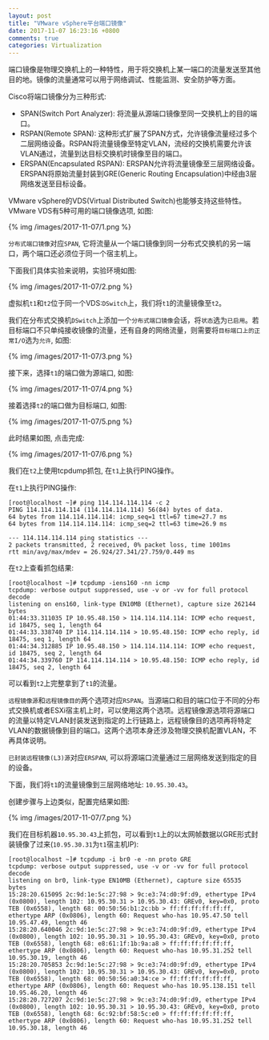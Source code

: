 ```yaml
---
layout: post
title: "VMware vSphere平台端口镜像"
date: 2017-11-07 16:23:16 +0800
comments: true
categories: Virtualization
---
```

端口镜像是物理交换机上的一种特性，用于将交换机上某一端口的流量发送至其他目的地。镜像的流量通常可以用于网络调试、性能监测、安全防护等方面。

Cisco将端口镜像分为三种形式:

* SPAN(Switch Port Analyzer): 将流量从源端口镜像至同一交换机上的目的端口。
* RSPAN(Remote SPAN): 这种形式扩展了SPAN方式，允许镜像流量经过多个二层网络设备。RSPAN将流量镜像至特定VLAN，流经的交换机需要允许该VLAN通过，流量到达目标交换机时镜像至目的端口。
* ERSPAN(Encapsulated RSPAN): ERSPAN允许将流量镜像至三层网络设备。ERSPAN将原始流量封装到GRE(Generic Routing Encapsulation)中经由3层网络发送至目标设备。

VMware vSphere的VDS(Virtual Distributed Switch)也能够支持这些特性。VMware VDS有5种可用的端口镜像选项, 如图:

{% img /images/2017-11-07/1.png %}

<!--more-->

`分布式端口镜像`对应`SPAN`, 它将流量从一个端口镜像到同一分布式交换机的另一端口，两个端口还必须位于同一个宿主机上。

下面我们具体实验来说明，实验环境如图:

{% img /images/2017-11-07/2.png %}

虚拟机`t1`和`t2`位于同一个VDS:`DSwitch`上，我们将`t1`的流量镜像至`t2`。

我们在分布式交换机`DSwitch`上添加一个`分布式端口镜像`会话，将`状态`选为`已启用`。若目标端口不只单纯接收镜像的流量，还有自身的网络流量，则需要将`目标端口上的正常I/O`选为`允许`, 如图:

{% img /images/2017-11-07/3.png %}

接下来，选择`t1`的端口做为源端口, 如图:

{% img /images/2017-11-07/4.png %}

接着选择`t2`的端口做为目标端口, 如图:

{% img /images/2017-11-07/5.png %}


此时结果如图, 点击完成:

{% img /images/2017-11-07/6.png %}


我们在`t2`上使用tcpdump抓包, 在`t1`上执行PING操作。

在`t1`上执行PING操作:
```plain
[root@localhost ~]# ping 114.114.114.114 -c 2
PING 114.114.114.114 (114.114.114.114) 56(84) bytes of data.
64 bytes from 114.114.114.114: icmp_seq=1 ttl=67 time=27.7 ms
64 bytes from 114.114.114.114: icmp_seq=2 ttl=63 time=26.9 ms

--- 114.114.114.114 ping statistics ---
2 packets transmitted, 2 received, 0% packet loss, time 1001ms
rtt min/avg/max/mdev = 26.924/27.341/27.759/0.449 ms
```
在`t2`上查看抓包结果:
```plain
[root@localhost ~]# tcpdump -iens160 -nn icmp
tcpdump: verbose output suppressed, use -v or -vv for full protocol decode
listening on ens160, link-type EN10MB (Ethernet), capture size 262144 bytes
01:44:33.311035 IP 10.95.48.150 > 114.114.114.114: ICMP echo request, id 18475, seq 1, length 64
01:44:33.338740 IP 114.114.114.114 > 10.95.48.150: ICMP echo reply, id 18475, seq 1, length 64
01:44:34.312885 IP 10.95.48.150 > 114.114.114.114: ICMP echo request, id 18475, seq 2, length 64
01:44:34.339760 IP 114.114.114.114 > 10.95.48.150: ICMP echo reply, id 18475, seq 2, length 64
```
可以看到`t2`上完整拿到了`t1`的流量。

`远程镜像源`和`远程镜像目的`两个选项对应`RSPAN`。当源端口和目的端口位于不同的分布式交换机或者ESXi宿主机上时，可以使用这两个选项。远程镜像源选项将源端口的流量以特定VLAN封装发送到指定的上行链路上，远程镜像目的选项再将特定VLAN的数据镜像到目的端口。这两个选项本身还涉及物理交换机配置VLAN，不再具体说明。

`已封装远程镜像(L3)源`对应`ERSPAN`, 可以将源端口流量通过三层网络发送到指定的目的设备。

下面，我们将`t1`的流量镜像到三层网络地址: `10.95.30.43`。

创建步骤与上边类似，配置完结果如图:

{% img /images/2017-11-07/7.png %}

我们在目标机器`10.95.30.43`上抓包，可以看到`t1`上的以太网帧数据以GRE形式封装镜像了过来(`10.95.30.31`为`t1`宿主机IP):
```plain
[root@localhost ~]# tcpdump -i br0 -e -nn proto GRE
tcpdump: verbose output suppressed, use -v or -vv for full protocol decode
listening on br0, link-type EN10MB (Ethernet), capture size 65535 bytes
15:28:20.615095 2c:9d:1e:5c:27:98 > 9c:e3:74:d0:9f:d9, ethertype IPv4 (0x0800), length 102: 10.95.30.31 > 10.95.30.43: GREv0, key=0x0, proto TEB (0x6558), length 68: 00:50:56:b1:2c:bb > ff:ff:ff:ff:ff:ff, ethertype ARP (0x0806), length 60: Request who-has 10.95.47.50 tell 10.95.47.49, length 46
15:28:20.640046 2c:9d:1e:5c:27:98 > 9c:e3:74:d0:9f:d9, ethertype IPv4 (0x0800), length 102: 10.95.30.31 > 10.95.30.43: GREv0, key=0x0, proto TEB (0x6558), length 68: e8:61:1f:1b:9a:a8 > ff:ff:ff:ff:ff:ff, ethertype ARP (0x0806), length 60: Request who-has 10.95.31.252 tell 10.95.30.19, length 46
15:28:20.705853 2c:9d:1e:5c:27:98 > 9c:e3:74:d0:9f:d9, ethertype IPv4 (0x0800), length 102: 10.95.30.31 > 10.95.30.43: GREv0, key=0x0, proto TEB (0x6558), length 68: 00:50:56:a0:34:ce > ff:ff:ff:ff:ff:ff, ethertype ARP (0x0806), length 60: Request who-has 10.95.138.151 tell 10.95.46.20, length 46
15:28:20.727207 2c:9d:1e:5c:27:98 > 9c:e3:74:d0:9f:d9, ethertype IPv4 (0x0800), length 102: 10.95.30.31 > 10.95.30.43: GREv0, key=0x0, proto TEB (0x6558), length 68: 6c:92:bf:58:5c:e0 > ff:ff:ff:ff:ff:ff, ethertype ARP (0x0806), length 60: Request who-has 10.95.31.252 tell 10.95.30.18, length 46
```
